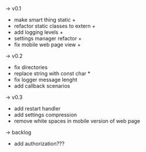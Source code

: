 -> v0.1
- make smart thing static +
- refactor static classes to extern + 
- add logging levels +
- settings manager refactor +
- fix mobile web page view +

-> v0.2
- fix directories
- replace string with const char *
- fix logger message lenght
- add callback scenarios

-> v0.3
- add restart handler
- add settings compression
- remove white spaces in mobile version of web page

-> backlog
- add authorization???